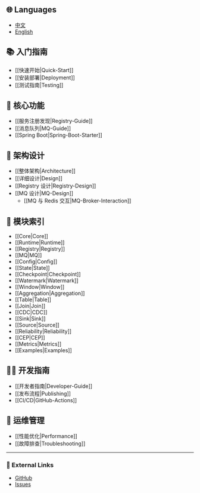 ## 🌐 Languages
- [中文](Home)
- [English](Home-en)

## 📚 入门指南
- [[快速开始|Quick-Start]]
- [[安装部署|Deployment]]
- [[测试指南|Testing]]

## 🔧 核心功能
- [[服务注册发现|Registry-Guide]]
- [[消息队列|MQ-Guide]]
- [[Spring Boot|Spring-Boot-Starter]]

## 📐 架构设计
- [[整体架构|Architecture]]
- [[详细设计|Design]]
- [[Registry 设计|Registry-Design]]
- [[MQ 设计|MQ-Design]]
  - [[MQ 与 Redis 交互|MQ-Broker-Interaction]]

## 🧩 模块索引
- [[Core|Core]]
- [[Runtime|Runtime]]
- [[Registry|Registry]]
- [[MQ|MQ]]
- [[Config|Config]]
- [[State|State]]
- [[Checkpoint|Checkpoint]]
- [[Watermark|Watermark]]
- [[Window|Window]]
- [[Aggregation|Aggregation]]
- [[Table|Table]]
- [[Join|Join]]
- [[CDC|CDC]]
- [[Sink|Sink]]
- [[Source|Source]]
- [[Reliability|Reliability]]
- [[CEP|CEP]]
- [[Metrics|Metrics]]
- [[Examples|Examples]]

## 👨‍💻 开发指南
- [[开发者指南|Developer-Guide]]
- [[发布流程|Publishing]]
- [[CI/CD|GitHub-Actions]]

## 🚀 运维管理
- [[性能优化|Performance]]
- [[故障排查|Troubleshooting]]

---

### 🔗 External Links
- [GitHub](https://github.com/cuihairu/redis-streaming)
- [Issues](https://github.com/cuihairu/redis-streaming/issues)
